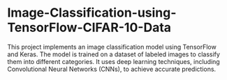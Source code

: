 # Image-Classification-using-TensorFlow-CIFAR-10-Data
This project implements an image classification model using TensorFlow and Keras. The model is trained on a dataset of labeled images to classify them into different categories. It uses deep learning techniques, including Convolutional Neural Networks (CNNs), to achieve accurate predictions.
